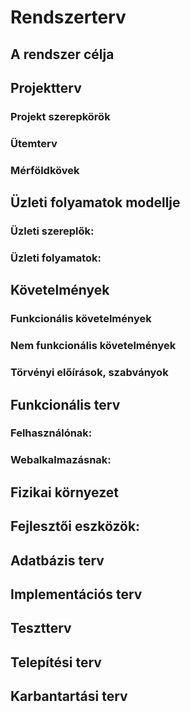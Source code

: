 # Rendszerterv

## A rendszer célja

## Projektterv



### Projekt szerepkörök

### Ütemterv

### Mérföldkövek

## Üzleti folyamatok modellje
### Üzleti szereplők:

### Üzleti folyamatok:


## Követelmények

### Funkcionális követelmények


### Nem funkcionális követelmények


### Törvényi előírások, szabványok


## Funkcionális terv


### Felhasználónak:


### Webalkalmazásnak:


## Fizikai környezet


## Fejlesztői eszközök:


## Adatbázis terv


## Implementációs terv


## Tesztterv


## Telepítési terv


## Karbantartási terv

